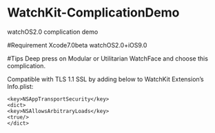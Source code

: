 # WatchKit-ComplicationDemo
watchOS2.0 complication demo

#Requirement
Xcode7.0beta
watchOS2.0+iOS9.0

#Tips
Deep press on Modular or Utilitarian WatchFace and choose this complication.

Compatible with TLS 1.1 SSL by adding below to WatchKit Extension’s Info.plist:
``` 
<key>NSAppTransportSecurity</key>
<dict>
<key>NSAllowsArbitraryLoads</key>
<true/>
</dict>
``` 

